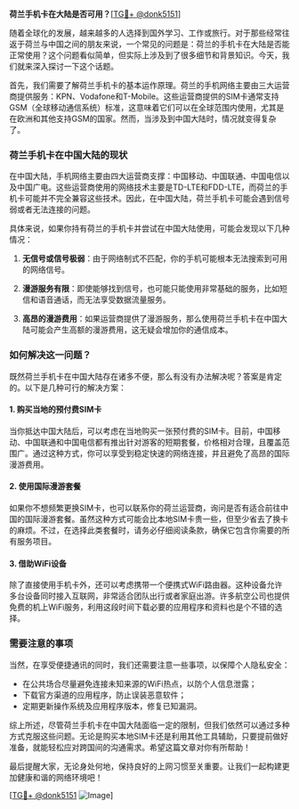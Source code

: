 **荷兰手机卡在大陆是否可用？**[[TG💪+ @donk5151](https://t.me/s/donk5151)]

随着全球化的发展，越来越多的人选择到国外学习、工作或旅行。对于那些经常往返于荷兰与中国之间的朋友来说，一个常见的问题是：荷兰的手机卡在大陆是否能正常使用？这个问题看似简单，但实际上涉及到了很多细节和背景知识。今天，我们就来深入探讨一下这个话题。

首先，我们需要了解荷兰手机卡的基本运作原理。荷兰的手机网络主要由三大运营商提供服务：KPN、Vodafone和T-Mobile。这些运营商提供的SIM卡通常支持GSM（全球移动通信系统）标准，这意味着它们可以在全球范围内使用，尤其是在欧洲和其他支持GSM的国家。然而，当涉及到中国大陆时，情况就变得复杂了。

### 荷兰手机卡在中国大陆的现状

在中国大陆，手机网络主要由四大运营商支撑：中国移动、中国联通、中国电信以及中国广电。这些运营商使用的网络技术主要是TD-LTE和FDD-LTE，而荷兰的手机卡可能并不完全兼容这些技术。因此，在中国大陆，荷兰手机卡可能会遇到信号弱或者无法连接的问题。

具体来说，如果你持有荷兰的手机卡并尝试在中国大陆使用，可能会发现以下几种情况：

1. **无信号或信号极弱**：由于网络制式不匹配，你的手机可能根本无法搜索到可用的网络信号。
   
2. **漫游服务有限**：即使能够找到信号，也可能只能使用非常基础的服务，比如短信和语音通话，而无法享受数据流量服务。

3. **高昂的漫游费用**：如果运营商提供了漫游服务，那么使用荷兰手机卡在中国大陆可能会产生高额的漫游费用，这无疑会增加你的通信成本。

### 如何解决这一问题？

既然荷兰手机卡在中国大陆存在诸多不便，那么有没有办法解决呢？答案是肯定的。以下是几种可行的解决方案：

#### 1. 购买当地的预付费SIM卡

当你抵达中国大陆后，可以考虑在当地购买一张预付费的SIM卡。目前，中国移动、中国联通和中国电信都有推出针对游客的短期套餐，价格相对合理，且覆盖范围广。通过这种方式，你可以享受到稳定快速的网络连接，并且避免了高昂的国际漫游费用。

#### 2. 使用国际漫游套餐

如果你不想频繁更换SIM卡，也可以联系你的荷兰运营商，询问是否有适合前往中国的国际漫游套餐。虽然这种方式可能会比本地SIM卡贵一些，但至少省去了换卡的麻烦。不过，在选择此类套餐时，请务必仔细阅读条款，确保它包含你需要的所有服务项目。

#### 3. 借助WiFi设备

除了直接使用手机卡外，还可以考虑携带一个便携式WiFi路由器。这种设备允许多台设备同时接入互联网，非常适合团队出行或者家庭出游。许多航空公司也提供免费的机上WiFi服务，利用这段时间下载必要的应用程序和资料也是个不错的选择。

### 需要注意的事项

当然，在享受便捷通讯的同时，我们还需要注意一些事项，以保障个人隐私安全：

- 在公共场合尽量避免连接未知来源的WiFi热点，以防个人信息泄露；
- 下载官方渠道的应用程序，防止误装恶意软件；
- 定期更新操作系统及应用程序版本，修复已知漏洞。

综上所述，尽管荷兰手机卡在中国大陆面临一定的限制，但我们依然可以通过多种方式克服这些问题。无论是购买本地SIM卡还是利用其他工具辅助，只要提前做好准备，就能轻松应对跨国间的沟通需求。希望这篇文章对你有所帮助！

最后提醒大家，无论身处何地，保持良好的上网习惯至关重要。让我们一起构建更加健康和谐的网络环境吧！

[[TG💪+ @donk5151](https://t.me/s/donk5151) ![Image](https://i.postimg.cc/rwNCRYN7/Snipaste-2025-04-30-17-27-05.png)]